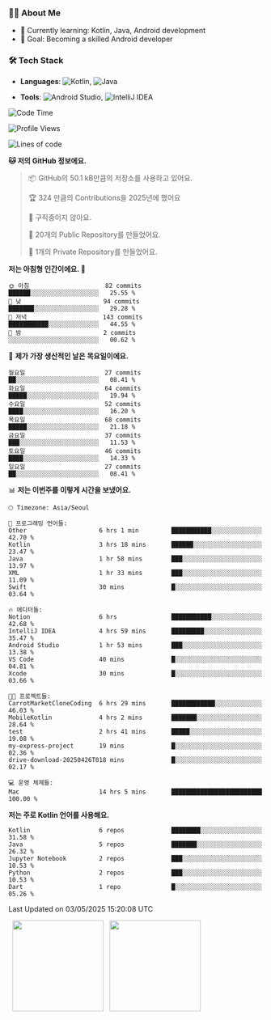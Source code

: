 ### 👨‍💻 About Me
- 🌱 Currently learning: Kotlin, Java, Android development
- 🎯 Goal: Becoming a skilled Android developer

### 🛠 Tech Stack
- **Languages**: ![Kotlin](https://img.shields.io/badge/Kotlin-0095D5?style=flat-square&logo=kotlin&logoColor=white), 
![Java](https://img.shields.io/badge/Java-007396?style=flat-square&logo=coffeescript&logoColor=white)

- **Tools**:
![Android Studio](https://img.shields.io/badge/Android%20Studio-3DDC84?style=flat-square&logo=android-studio&logoColor=white), 
![IntelliJ IDEA](https://img.shields.io/badge/IntelliJ%20IDEA-000000?style=flat-square&logo=intellij-idea&logoColor=white)

<!--START_SECTION:waka-->
![Code Time](http://img.shields.io/badge/Code%20Time-126%20hrs%2057%20mins-blue)

![Profile Views](http://img.shields.io/badge/Profile%20Views-0-blue)

![Lines of code](https://img.shields.io/badge/%EC%A0%80%EB%8A%94%20%EC%97%AC%ED%83%9C%EA%B9%8C%EC%A7%80%20-260.3%20thousand%20%EC%A4%84%EC%9D%98%20%EC%BD%94%EB%93%9C%EB%A5%BC%20%EC%9E%91%EC%84%B1%ED%96%88%EC%96%B4%EC%9A%94.-blue)

**🐱 저의 GitHub 정보에요.** 

> 📦 GitHub의 50.1 kB만큼의 저장소를 사용하고 있어요. 
 > 
> 🏆 324 만큼의 Contributions을 2025년에 했어요
 > 
> 🚫 구직중이지 않아요.
 > 
> 📜 20개의 Public Repository를 만들었어요. 
 > 
> 🔑 1개의 Private Repository를 만들었어요. 
 > 
**저는 아침형 인간이에요. 🐤** 

```text
🌞 아침                     82 commits          ██████░░░░░░░░░░░░░░░░░░░   25.55 % 
🌆 낮　                     94 commits          ███████░░░░░░░░░░░░░░░░░░   29.28 % 
🌃 저녁                     143 commits         ███████████░░░░░░░░░░░░░░   44.55 % 
🌙 밤　                     2 commits           ░░░░░░░░░░░░░░░░░░░░░░░░░   00.62 % 
```
📅 **제가 가장 생산적인 날은 목요일이에요.** 

```text
월요일                      27 commits          ██░░░░░░░░░░░░░░░░░░░░░░░   08.41 % 
화요일                      64 commits          █████░░░░░░░░░░░░░░░░░░░░   19.94 % 
수요일                      52 commits          ████░░░░░░░░░░░░░░░░░░░░░   16.20 % 
목요일                      68 commits          █████░░░░░░░░░░░░░░░░░░░░   21.18 % 
금요일                      37 commits          ███░░░░░░░░░░░░░░░░░░░░░░   11.53 % 
토요일                      46 commits          ████░░░░░░░░░░░░░░░░░░░░░   14.33 % 
일요일                      27 commits          ██░░░░░░░░░░░░░░░░░░░░░░░   08.41 % 
```


📊 **저는 이번주를 이렇게 시간을 보냈어요.** 

```text
🕑︎ Timezone: Asia/Seoul

💬 프로그래밍 언어들: 
Other                    6 hrs 1 min         ███████████░░░░░░░░░░░░░░   42.70 % 
Kotlin                   3 hrs 18 mins       ██████░░░░░░░░░░░░░░░░░░░   23.47 % 
Java                     1 hr 58 mins        ███░░░░░░░░░░░░░░░░░░░░░░   13.97 % 
XML                      1 hr 33 mins        ███░░░░░░░░░░░░░░░░░░░░░░   11.09 % 
Swift                    30 mins             █░░░░░░░░░░░░░░░░░░░░░░░░   03.64 % 

🔥 에디터들: 
Notion                   6 hrs               ███████████░░░░░░░░░░░░░░   42.68 % 
IntelliJ IDEA            4 hrs 59 mins       █████████░░░░░░░░░░░░░░░░   35.47 % 
Android Studio           1 hr 53 mins        ███░░░░░░░░░░░░░░░░░░░░░░   13.38 % 
VS Code                  40 mins             █░░░░░░░░░░░░░░░░░░░░░░░░   04.81 % 
Xcode                    30 mins             █░░░░░░░░░░░░░░░░░░░░░░░░   03.66 % 

🐱‍💻 프로젝트들: 
CarrotMarketCloneCoding  6 hrs 29 mins       ████████████░░░░░░░░░░░░░   46.03 % 
MobileKotlin             4 hrs 2 mins        ███████░░░░░░░░░░░░░░░░░░   28.64 % 
test                     2 hrs 41 mins       █████░░░░░░░░░░░░░░░░░░░░   19.08 % 
my-express-project       19 mins             █░░░░░░░░░░░░░░░░░░░░░░░░   02.36 % 
drive-download-20250426T018 mins             █░░░░░░░░░░░░░░░░░░░░░░░░   02.17 % 

💻 운영 체제들: 
Mac                      14 hrs 5 mins       █████████████████████████   100.00 % 
```

**저는 주로 Kotlin 언어를 사용해요.** 

```text
Kotlin                   6 repos             ████████░░░░░░░░░░░░░░░░░   31.58 % 
Java                     5 repos             ███████░░░░░░░░░░░░░░░░░░   26.32 % 
Jupyter Notebook         2 repos             ███░░░░░░░░░░░░░░░░░░░░░░   10.53 % 
Python                   2 repos             ███░░░░░░░░░░░░░░░░░░░░░░   10.53 % 
Dart                     1 repo              █░░░░░░░░░░░░░░░░░░░░░░░░   05.26 % 
```




 Last Updated on 03/05/2025 15:20:08 UTC
<!--END_SECTION:waka-->

<p>
  <img height="180em" src="https://github-readme-stats.vercel.app/api?username=JongHyun070105&show_icons=true&include_all_commits=true&bg_color=0d1117&title_color=ffffff&text_color=c9d1d9&icon_color=79ff97">
  <img height="180em" src="https://github-readme-stats.vercel.app/api/top-langs/?username=JongHyun070105&layout=compact&langs_count=4&bg_color=0d1117&title_color=ffffff&text_color=c9d1d9&hide=php,jupyter%20notebook&hide_repo=EcoStep,mimir,git-session">
</p>
